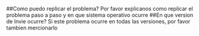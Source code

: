 ##Como puedo replicar el problema?
Por favor explicanos como replicar el problema paso a paso y en que sistema operativo ocurre
##En que version de Invie ocurre?
Si este problema ocurre en todas las versiones, por favor tambien mercionarlo
